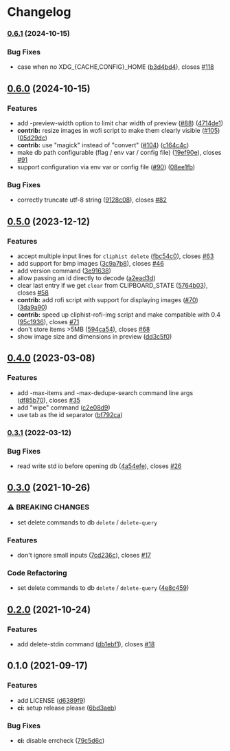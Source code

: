 # Changelog

### [0.6.1](https://www.github.com/sentriz/cliphist/compare/v0.6.0...v0.6.1) (2024-10-15)


### Bug Fixes

* case when no XDG_{CACHE,CONFIG}_HOME ([b3d4bd4](https://www.github.com/sentriz/cliphist/commit/b3d4bd49e801a0b3438074911909dadace7ee0fb)), closes [#118](https://www.github.com/sentriz/cliphist/issues/118)

## [0.6.0](https://www.github.com/sentriz/cliphist/compare/v0.5.0...v0.6.0) (2024-10-15)


### Features

* add -preview-width option to limit char width of preview  ([#88](https://www.github.com/sentriz/cliphist/issues/88)) ([4714de1](https://www.github.com/sentriz/cliphist/commit/4714de1cc6c58854a42199598b5e926f1fd50e4e))
* **contrib:** resize images in wofi script to make them clearly visible ([#105](https://www.github.com/sentriz/cliphist/issues/105)) ([05d29dc](https://www.github.com/sentriz/cliphist/commit/05d29dc332ff9e9895ec1a6f21a828faa5d34555))
* **contrib:** use "magick" instead of "convert" ([#104](https://www.github.com/sentriz/cliphist/issues/104)) ([c164c4c](https://www.github.com/sentriz/cliphist/commit/c164c4c3f88c4bde94b0fe6edc5672b9bf1c0c8a))
* make db path configurable (flag / env var / config file) ([19ef90e](https://www.github.com/sentriz/cliphist/commit/19ef90ee35e6e3b27219d38ee43c82f52402431b)), closes [#91](https://www.github.com/sentriz/cliphist/issues/91)
* support configuration via env var or config file ([#90](https://www.github.com/sentriz/cliphist/issues/90)) ([08ee1fb](https://www.github.com/sentriz/cliphist/commit/08ee1fbe04610b01c0bd70fb9492f2338e1b9f4d))


### Bug Fixes

* correctly truncate utf-8 string ([9128c08](https://www.github.com/sentriz/cliphist/commit/9128c08fd4e24464ddcede6c5a0d32dabfc1ec09)), closes [#82](https://www.github.com/sentriz/cliphist/issues/82)

## [0.5.0](https://www.github.com/sentriz/cliphist/compare/v0.4.0...v0.5.0) (2023-12-12)


### Features

* accept multiple input lines for `cliphist delete` ([fbc54c0](https://www.github.com/sentriz/cliphist/commit/fbc54c0fe4c930cd24eb3c70134c3c3a1b3dcd2d)), closes [#63](https://www.github.com/sentriz/cliphist/issues/63)
* add support for bmp images ([3c9a7b8](https://www.github.com/sentriz/cliphist/commit/3c9a7b889e4eeed301e71d67ed37246cc9097e63)), closes [#46](https://www.github.com/sentriz/cliphist/issues/46)
* add version command ([3e91638](https://www.github.com/sentriz/cliphist/commit/3e91638630fc54f815ae025fa77e2472a770e91a))
* allow passing an id directly to decode ([a2ead3d](https://www.github.com/sentriz/cliphist/commit/a2ead3d83dd67ceb7189246ce428a21c559a449e))
* clear last entry if we get `clear` from CLIPBOARD_STATE ([5764b03](https://www.github.com/sentriz/cliphist/commit/5764b0345432b07eca49914e603a6fd2d1431a73)), closes [#58](https://www.github.com/sentriz/cliphist/issues/58)
* **contrib:** add rofi script with support for displaying images ([#70](https://www.github.com/sentriz/cliphist/issues/70)) ([3da9a90](https://www.github.com/sentriz/cliphist/commit/3da9a90de9828018149bb11befd3c1d7f2ed44d5))
* **contrib:** speed up cliphist-rofi-img script and make compatible with 0.4 ([95c1936](https://www.github.com/sentriz/cliphist/commit/95c193604fce7c5ec094ff9bf1c62cc6f5395750)), closes [#71](https://www.github.com/sentriz/cliphist/issues/71)
* don't store items >5MB ([594ca54](https://www.github.com/sentriz/cliphist/commit/594ca54b6c9d3363f7c59b95a40832d71bf8c5e5)), closes [#68](https://www.github.com/sentriz/cliphist/issues/68)
* show image size and dimensions in preview ([dd3c5f0](https://www.github.com/sentriz/cliphist/commit/dd3c5f0248065d8f36c48445b3e68ffb6000ff86))

## [0.4.0](https://www.github.com/sentriz/cliphist/compare/v0.3.1...v0.4.0) (2023-03-08)


### Features

* add -max-items and -max-dedupe-search command line args ([df85b70](https://www.github.com/sentriz/cliphist/commit/df85b70a9033cb400ca8758192eb901f21718f04)), closes [#35](https://www.github.com/sentriz/cliphist/issues/35)
* add "wipe" command ([c2e08d9](https://www.github.com/sentriz/cliphist/commit/c2e08d998c0724da37d179c8aa2356913241c35b))
* use tab as the id separator ([bf792ca](https://www.github.com/sentriz/cliphist/commit/bf792cab257db65be5d1287723353d380e9ecccc))

### [0.3.1](https://www.github.com/sentriz/cliphist/compare/v0.3.0...v0.3.1) (2022-03-12)


### Bug Fixes

* read write std io before opening db ([4a54efe](https://www.github.com/sentriz/cliphist/commit/4a54efe6fd027e2bef933d3f2d7270badae5d919)), closes [#26](https://www.github.com/sentriz/cliphist/issues/26)

## [0.3.0](https://www.github.com/sentriz/cliphist/compare/v0.2.0...v0.3.0) (2021-10-26)


### ⚠ BREAKING CHANGES

* set delete commands to db `delete` / `delete-query`

### Features

* don't ignore small inputs ([7cd236c](https://www.github.com/sentriz/cliphist/commit/7cd236ceeeab83bbd8c26baad230cee60807ded1)), closes [#17](https://www.github.com/sentriz/cliphist/issues/17)


### Code Refactoring

* set delete commands to db `delete` / `delete-query` ([4e8c459](https://www.github.com/sentriz/cliphist/commit/4e8c45991456f3e69d7db3c0a5f799129acbaa71))

## [0.2.0](https://www.github.com/sentriz/cliphist/compare/v0.1.0...v0.2.0) (2021-10-24)


### Features

* add delete-stdin command ([db1ebf1](https://www.github.com/sentriz/cliphist/commit/db1ebf1e937c22d7dfbd51dd17854f9f282840e3)), closes [#18](https://www.github.com/sentriz/cliphist/issues/18)

## 0.1.0 (2021-09-17)


### Features

* add LICENSE ([d6389f9](https://www.github.com/sentriz/cliphist/commit/d6389f951b3e70b52ac116d1015de5fed41ddba0))
* **ci:** setup release please ([6bd3aeb](https://www.github.com/sentriz/cliphist/commit/6bd3aeb4b5a8473097db788a341b002368821aee))


### Bug Fixes

* **ci:** disable errcheck ([79c5d6c](https://www.github.com/sentriz/cliphist/commit/79c5d6cfdf321a93e2cbd2f2645672c7335a7d1e))
